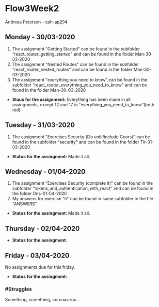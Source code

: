 # Flow3Week2
Andreas Petersen - cph-ap294 <br>

## Monday - 30/03-2020
<ol>
<li> The assignment "Getting Started" can be found in the subfolder "react_router_getting_started" and can be found in the folder Man-30-03-2020</li>
<li> The assignment "Nested Routes" can be found in the subfolder "react_router_nested_routes" and can be found in the folder Man-30-03-2020</li>
<li>The assignment "everything you need to know" can be found in the subfolder "react_router_everything_you_need_to_know" and can be found in the folder Man-30-03-2020 </li>
</ol>

- **Staus for the assignment:** Everything has been made in all assingments, except 12 and 17 in "everything_you_need_to_know"(both red)

## Tuesday - 31/03-2020
<ol>
<li>The assignment "Exercises Security (Do until/include Coors)" can be found in the subfolder "security" and can be found in the folder Tir-31-03-2020</li>
</ol>

- **Status for the assingment:** Made it all.

## Wednesday - 01/04-2020
<ol>
<li>The assignment "Exercises Security (complete it)" can be found in the subfolder "tokens_and_authentication_with_react" and can be found in the folder Ons-01-04-2020</li>
<li>My answers for exercise "h" can be found in same subfolder in the file "ANSWERS"</li>  
</ol>

- **Status for the assingment:** Made it all.

## Thursday - 02/04-2020
- **Status for the assingment:**

## Friday - 03/04-2020
No assignments due for this friday.
- **Status for the assingment:** 

### #Struggles
Something, something, coronavirus...
